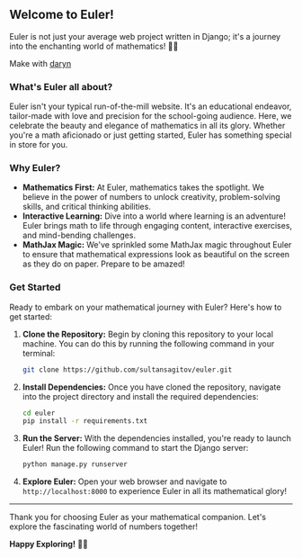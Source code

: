 ## Welcome to Euler!

Euler is not just your average web project written in Django; it's a journey into the enchanting world of mathematics! 🧮✨

Make with [daryn](https://github.com/darynku)

### What's Euler all about?

Euler isn't your typical run-of-the-mill website. It's an educational endeavor, tailor-made with love and precision for the school-going audience. Here, we celebrate the beauty and elegance of mathematics in all its glory. Whether you're a math aficionado or just getting started, Euler has something special in store for you.

### Why Euler?

- **Mathematics First:** At Euler, mathematics takes the spotlight. We believe in the power of numbers to unlock creativity, problem-solving skills, and critical thinking abilities.
- **Interactive Learning:** Dive into a world where learning is an adventure! Euler brings math to life through engaging content, interactive exercises, and mind-bending challenges.
- **MathJax Magic:** We've sprinkled some MathJax magic throughout Euler to ensure that mathematical expressions look as beautiful on the screen as they do on paper. Prepare to be amazed!

### Get Started

Ready to embark on your mathematical journey with Euler? Here's how to get started:

1. **Clone the Repository:** Begin by cloning this repository to your local machine. You can do this by running the following command in your terminal:

    ```bash
    git clone https://github.com/sultansagitov/euler.git
    ```

2. **Install Dependencies:** Once you have cloned the repository, navigate into the project directory and install the required dependencies:

    ```bash
    cd euler
    pip install -r requirements.txt
    ```

3. **Run the Server:** With the dependencies installed, you're ready to launch Euler! Run the following command to start the Django server:

    ```bash
    python manage.py runserver
    ```

4. **Explore Euler:** Open your web browser and navigate to `http://localhost:8000` to experience Euler in all its mathematical glory!


---

Thank you for choosing Euler as your mathematical companion. Let's explore the fascinating world of numbers together!

**Happy Exploring!** 🚀🔢
